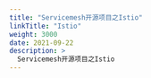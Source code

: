```yaml
---
title: "Servicemesh开源项目之Istio"
linkTitle: "Istio"
weight: 3000
date: 2021-09-22
description: >
  Servicemesh开源项目之Istio
---
```




